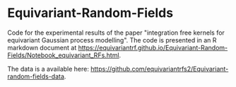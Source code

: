 # Equivariant-Random-Fields
Code for the experimental results of the paper "integration free kernels for equivariant Gaussian process modelling".
The code is presented in an R markdown document at https://equivariantrf.github.io/Equivariant-Random-Fields/Notebook_equivariant_RFs.html. 

The data is a available here: https://github.com/equivariantrfs2/Equivariant-random-fields-data.
